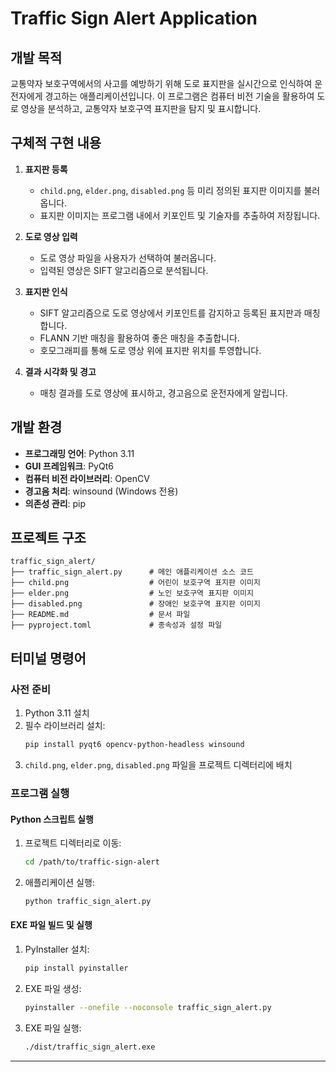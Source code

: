 # Traffic Sign Alert Application

## 개발 목적
교통약자 보호구역에서의 사고를 예방하기 위해 도로 표지판을 실시간으로 인식하여 운전자에게 경고하는 애플리케이션입니다. 이 프로그램은 컴퓨터 비전 기술을 활용하여 도로 영상을 분석하고, 교통약자 보호구역 표지판을 탐지 및 표시합니다.

## 구체적 구현 내용
1. **표지판 등록**
   - `child.png`, `elder.png`, `disabled.png` 등 미리 정의된 표지판 이미지를 불러옵니다.
   - 표지판 이미지는 프로그램 내에서 키포인트 및 기술자를 추출하여 저장됩니다.

2. **도로 영상 입력**
   - 도로 영상 파일을 사용자가 선택하여 불러옵니다.
   - 입력된 영상은 SIFT 알고리즘으로 분석됩니다.

3. **표지판 인식**
   - SIFT 알고리즘으로 도로 영상에서 키포인트를 감지하고 등록된 표지판과 매칭합니다.
   - FLANN 기반 매칭을 활용하여 좋은 매칭을 추출합니다.
   - 호모그래피를 통해 도로 영상 위에 표지판 위치를 투영합니다.

4. **결과 시각화 및 경고**
   - 매칭 결과를 도로 영상에 표시하고, 경고음으로 운전자에게 알립니다.

## 개발 환경
- **프로그래밍 언어**: Python 3.11
- **GUI 프레임워크**: PyQt6
- **컴퓨터 비전 라이브러리**: OpenCV
- **경고음 처리**: winsound (Windows 전용)
- **의존성 관리**: pip

## 프로젝트 구조
```
traffic_sign_alert/
├── traffic_sign_alert.py      # 메인 애플리케이션 소스 코드
├── child.png                  # 어린이 보호구역 표지판 이미지
├── elder.png                  # 노인 보호구역 표지판 이미지
├── disabled.png               # 장애인 보호구역 표지판 이미지
├── README.md                  # 문서 파일
├── pyproject.toml             # 종속성과 설정 파일
```

## 터미널 명령어

### 사전 준비
1. Python 3.11 설치
2. 필수 라이브러리 설치:
   ```bash
   pip install pyqt6 opencv-python-headless winsound
   ```
3. `child.png`, `elder.png`, `disabled.png` 파일을 프로젝트 디렉터리에 배치

### 프로그램 실행
#### Python 스크립트 실행
1. 프로젝트 디렉터리로 이동:
   ```bash
   cd /path/to/traffic-sign-alert
   ```
2. 애플리케이션 실행:
   ```bash
   python traffic_sign_alert.py
   ```

#### EXE 파일 빌드 및 실행
1. PyInstaller 설치:
   ```bash
   pip install pyinstaller
   ```
2. EXE 파일 생성:
   ```bash
   pyinstaller --onefile --noconsole traffic_sign_alert.py
   ```
3. EXE 파일 실행:
   ```bash
   ./dist/traffic_sign_alert.exe
   ```

---